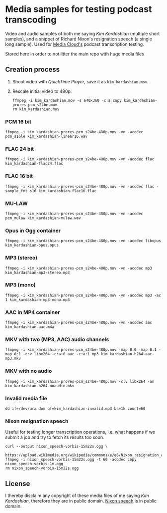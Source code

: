 # Media samples for testing podcast transcoding

Video and audio samples of both me saying *Kim Kardashian* (multiple short samples), and a snippet of Richard Nixon's resignation speech (a single long sample). Used for [Media Cloud's](https://github.com/mediacloud/backend) podcast transcription testing.

Stored here in order to not litter the main repo with huge media files


## Creation process

1. Shoot video with *QuickTime Player*, save it as `kim_kardashian.mov`.
2. Rescale initial video to 480p:

    ```shell
    ffmpeg -i kim_kardashian.mov -s 640x360 -c:a copy kim_kardashian-prores-pcm_s24be.mov
    rm kim_kardashian.mov
    ```


### PCM 16 bit

```shell
ffmpeg -i kim_kardashian-prores-pcm_s24be-480p.mov -vn -acodec pcm_s16le kim_kardashian-linear16.wav
```

### FLAC 24 bit

```shell
ffmpeg -i kim_kardashian-prores-pcm_s24be-480p.mov -vn -acodec flac kim_kardashian-flac24.flac
```

### FLAC 16 bit

```shell
ffmpeg -i kim_kardashian-prores-pcm_s24be-480p.mov -vn -acodec flac -sample_fmt s16 kim_kardashian-flac16.flac
```


### MU-LAW

```shell
ffmpeg -i kim_kardashian-prores-pcm_s24be-480p.mov -vn -acodec pcm_mulaw kim_kardashian-mulaw.wav
```


### Opus in Ogg container

```shell
ffmpeg -i kim_kardashian-prores-pcm_s24be-480p.mov -vn -acodec libopus kim_kardashian-opus.opus
```


### MP3 (stereo)

```
ffmpeg -i kim_kardashian-prores-pcm_s24be-480p.mov -vn -acodec mp3 kim_kardashian-mp3-stereo.mp3
```


### MP3 (mono)

```
ffmpeg -i kim_kardashian-prores-pcm_s24be-480p.mov -vn -acodec mp3 -ac 1 kim_kardashian-mp3-mono.mp3
```


### AAC in MP4 container

```shell
ffmpeg -i kim_kardashian-prores-pcm_s24be-480p.mov -vn -acodec aac kim_kardashian-aac.m4a
```


### MKV with two (MP3, AAC) audio channels

```shell
ffmpeg -i kim_kardashian-prores-pcm_s24be-480p.mov -map 0:0 -map 0:1 -map 0:1 -c:v libx264 -c:a:0 aac -c:a:1 mp3 kim_kardashian-h264-aac-mp3.mkv
```


### MKV with no audio

```shell
ffmpeg -i kim_kardashian-prores-pcm_s24be-480p.mov -c:v libx264 -an kim_kardashian-h264-noaudio.mkv
```


### Invalid media file

```shell
dd if=/dev/urandom of=kim_kardashian-invalid.mp3 bs=1k count=60
```


### Nixon resignation speech

Useful for testing longer transcription operations, i.e. what happens if we submit a job and try to fetch its results too soon.

```shell
curl --output nixon_speech-vorbis-15m22s.ogg \
    https://upload.wikimedia.org/wikipedia/commons/e/e6/Nixon_resignation_audio_with_buzz_removed.ogg
ffmpeg -i nixon_speech-vorbis-15m22s.ogg -t 60 -acodec copy nixon_speech-vorbis-1m.ogg
rm nixon_speech-vorbis-15m22s.ogg
```


## License

I thereby disclaim any copyright of these media files of me saying *Kim Kardashian*, therefore they are in public domain. [Nixon speech](https://en.wikipedia.org/wiki/File:Nixon_resignation_audio_with_buzz_removed.ogg) is in public domain.

